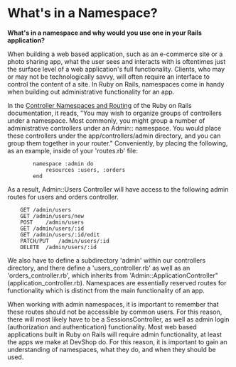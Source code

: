 # What's in a Namespace?

**What's in a namespace and why would you use one in your Rails application?**

When building a web based application, such as an e-commerce site or a photo sharing app, what the user sees and interacts with is oftentimes just the surface level of a web application's full functionality.    Clients, who may or may not be technologically savvy, will often require an interface to control the content of a site. In Ruby on Rails, namespaces come in handy when building out administrative functionality for an app.


In the [Controller Namespaces and Routing](http://guides.rubyonrails.org/routing.html#controller-namespaces-and-routing) of the Ruby on Rails documentation, it reads, "You may wish to organize groups of controllers under a namespace. Most commonly, you might group a number of administrative controllers under an Admin:: namespace. You would place these controllers under the app/controllers/admin directory, and you can group them together in your router."  Conveniently, by placing the following, as an example, inside of your 'routes.rb' file:
	  
	  		namespace :admin do	  		
    			resources :users, :orders
    		end
As a result, Admin::Users Controller will have access to the following admin routes for users and orders controller.  	
    	
	    GET /admin/users	
		GET	/admin/users/new	
		POST	/admin/users	
		GET	/admin/users/:id	
		GET	/admin/users/:id/edit		
		PATCH/PUT	/admin/users/:id		
		DELETE	/admin/users/:id
		
We also have to define a subdirectory 'admin' within our controllers directory, and there define a 'users_controller.rb' as well as an 'orders_controller.rb', which inherits from 'Admin::ApplicationController" (application_controller.rb).  Namespaces are essentially reserved routes for functionality which is distinct from the main functionality of an app.
		
When working with admin namespaces, it is important to remember that these routes should not be accessible by common users.  For this reason, there will most likely have to be a SessionsController, as well as admin login (authorization and authentication) functionality.  Most web based applications built in Ruby on Rails will require admin functionality, at least the apps we make at DevShop do.  For this reason, it is important to gain an understanding of namespaces, what they do, and when they should be used.

